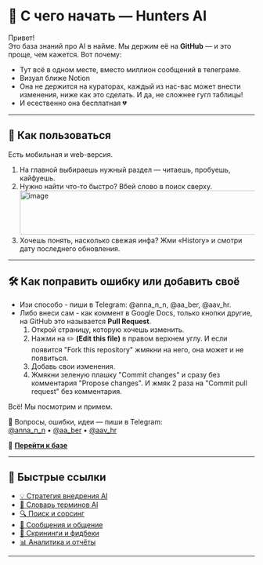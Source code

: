 # 🏁 С чего начать — Hunters AI

Привет!  
Это база знаний про AI в найме. Мы держим её на **GitHub** — и это проще, чем кажется. Вот почему:  

- Тут всё в одном месте, вместо миллион сообщений в телеграме.
- Визуал ближе Notion
- Она не держится на кураторах, каждый из нас-вас может внести изменения, ниже как это сделать. И да, не сложнее гугл таблицы! 
- И есественно она бесплатная 💔
  
---

## 🚀 Как пользоваться
Есть мобильная и web-версия.  

1. На главной выбираешь нужный раздел — читаешь, пробуешь, кайфуешь.  
2. Нужно найти что-то быстро? Вбей слово в поиск сверху.  
   <img width="922" height="90" alt="image" src="https://github.com/user-attachments/assets/5e18a509-c1a6-4023-9264-7d4e2c16dbdb" />  
3. Хочешь понять, насколько свежая инфа? Жми «History» и смотри дату последнего обновления.  

---

## 🛠 Как поправить ошибку или добавить своё
- Изи способо - пиши в Telegram: @anna_n_n, @aa_ber, @aav_hr.  
- Либо внеси сам -  как коммент в Google Docs, только кнопки другие, на GitHub это называется **Pull Request**.  
  1. Открой страницу, которую хочешь изменить.
  3. Нажми на ✏️ **(Edit this file)** в правом верхнем углу. И если появится  "Fork this repository" жмякни на него, она может и не появиться. 
  5. Добавь свои изменения.
  7. Жмякни зеленую плашку "Commit changes" и сразу без комментария "Propose changes". И жмяк 2 раза на "Commit pull request" без комментария. 

Всё! Мы посмотрим и примем.  

💬 Вопросы, ошибки, идеи — пиши в Telegram:  
[@anna_n_n](https://t.me/anna_n_n) • [@aa_ber](https://t.me/aa_ber) • [@aav_hr](https://t.me/aav_hr)  

📂 **[Перейти к базе](https://github.com/Hunters-of-the-World-WIKI)**  

---

## 📂 Быстрые ссылки
- [💡 Стратегия внедрения AI](https://github.com/Hunters-of-the-World-WIKI/ai-strategy)  
- [📖 Словарь терминов AI](https://github.com/Hunters-of-the-World-WIKI/ai-terms)  
- [🔍 Поиск и сорсинг](https://github.com/Hunters-of-the-World-WIKI/ai-sourcing)  
- [💬 Сообщения и общение](https://github.com/Hunters-of-the-World-WIKI/ai-outreach)  
- [📄 Скрининги и фидбеки](https://github.com/Hunters-of-the-World-WIKI/ai-docs-feedback)  
- [📊 Аналитика и отчёты](https://github.com/Hunters-of-the-World-WIKI/ai-analytics)  

---

